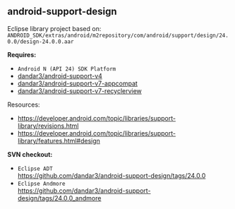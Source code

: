 ## android-support-design

Eclipse library project based on:<br/>
`ANDROID_SDK/extras/android/m2repository/com/android/support/design/24.0.0/design-24.0.0.aar`

**Requires:**
- `Android N (API 24) SDK Platform`
- [dandar3/android-support-v4](https://github.com/dandar3/android-support-v4)
- [dandar3/android-support-v7-appcompat](https://github.com/dandar3/android-support-v7-appcompat)
- [dandar3/android-support-v7-recyclerview](https://github.com/dandar3/android-support-v7-recyclerview)

Resources:<br/>
- https://developer.android.com/topic/libraries/support-library/revisions.html
- https://developer.android.com/topic/libraries/support-library/features.html#design

**SVN checkout:**
- `Eclipse ADT`<br/>
  https://github.com/dandar3/android-support-design/tags/24.0.0
- `Eclipse Andmore`<br/>
  https://github.com/dandar3/android-support-design/tags/24.0.0_andmore